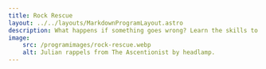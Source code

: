 ```yaml
---
title: Rock Rescue
layout: ../../layouts/MarkdownProgramLayout.astro
description: What happens if something goes wrong? Learn the skills to rescue a partner or yourself.
image:
    src: /programimages/rock-rescue.webp
    alt: Julian rappels from The Ascentionist by headlamp.
---
```

